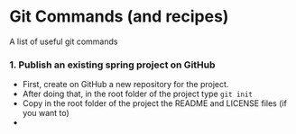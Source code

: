 # Git Commands (and recipes)
A list of useful git commands

### 1. Publish an existing spring project on GitHub
- First, create on GitHub a new repository for the project.
- After doing that,  in the root folder of the project type
   ``` git init ```
- Copy in the root folder of the project the README and LICENSE files (if you want to)
- 

